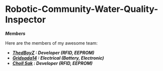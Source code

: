 # Robotic-Community-Water-Quality-Inspector

***Members***

Here are the members of my awesome team:

- ***<a href="https://github.com/ThedBoyZ">ThedBoyZ</a> : Developer (RFID, EEPROM)*** 
- ***<a href="https://github.com/gridsada14">Gridsada14</a> : Electrical (Battery, Electronic)***
- ***<a href="https://github.com/chollsak">Choll Sak</a> : Developer (RFID, EEPROM)***

